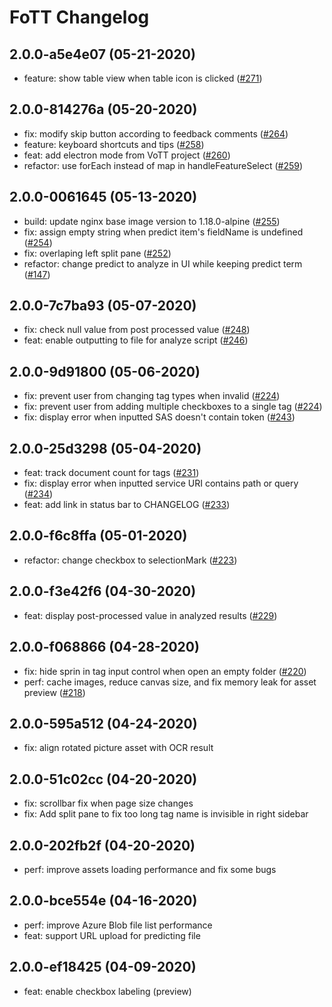 # FoTT Changelog 

## 2.0.0-a5e4e07 (05-21-2020)
* feature: show table view when table icon is clicked ([#271](https://github.com/microsoft/OCR-Form-Tools/commit/a5e4e079d4c0d1c7c52e3b015c0ddf9b8601bbf2))

## 2.0.0-814276a (05-20-2020)
* fix: modify skip button according to feedback comments ([#264](https://github.com/microsoft/OCR-Form-Tools/commit/814276af6f4259844854798adf0c56bd606b2363))
* feature: keyboard shortcuts and tips ([#258](https://github.com/microsoft/OCR-Form-Tools/commit/37aa859a80dc0213a118313558ad21ba424008e7))
* feat: add electron mode from VoTT project ([#260](https://github.com/microsoft/OCR-Form-Tools/commit/2a3383d4a0f100a39ed40627bdffb9b48f78f5df))
* refactor: use forEach instead of map in handleFeatureSelect ([#259](https://github.com/microsoft/OCR-Form-Tools/commit/c1c590c463743d187fda2429a628e27c6c42012f))

## 2.0.0-0061645 (05-13-2020)
* build: update nginx base image version to 1.18.0-alpine ([#255](https://github.com/microsoft/OCR-Form-Tools/commit/0061645871806595e4fe2ab5991cc494afa26b31))
* fix: assign empty string when predict item's fieldName is undefined ([#254](https://github.com/microsoft/OCR-Form-Tools/commit/d4d919f678b1f162f48c87ee5223281e57945a0a))
* fix: overlaping left split pane ([#252](https://github.com/microsoft/OCR-Form-Tools/commit/2e8c351f74c385b8627ee6ea39f974e5e048ea8d))
* refactor: change predict to analyze in UI while keeping predict term ([#147](https://github.com/microsoft/OCR-Form-Tools/commit/c9aa58e36a10a35083249a8080c2cfb9fccf3733))
## 2.0.0-7c7ba93 (05-07-2020)
* fix: check null value from post processed value ([#248](https://github.com/microsoft/OCR-Form-Tools/commit/a361189c527bfffd6417f90a2521ad40b2b3f205))
* feat: enable outputting to file for analyze script ([#246](https://github.com/microsoft/OCR-Form-Tools/commit/7c7ba937f140490775b788d63ef2c7ed63ca40f1))
## 2.0.0-9d91800 (05-06-2020)
* fix: prevent user from changing tag types when invalid ([#224](https://github.com/microsoft/OCR-Form-Tools/commit/d8823a33591db5c5dc9a0af753e007167218a3e3))
* fix: prevent user from adding multiple checkboxes to a single tag ([#224](https://github.com/microsoft/OCR-Form-Tools/commit/d8823a33591db5c5dc9a0af753e007167218a3e3))
* fix: display error when inputted SAS doesn't contain token ([#243](https://github.com/microsoft/OCR-Form-Tools/commit/9826ca8504549f23057c9cad1baebc5e9d1f6fe7))
## 2.0.0-25d3298 (05-04-2020)
* feat: track document count for tags ([#231](https://github.com/microsoft/OCR-Form-Tools/commit/70a6e43dc54239cdc153d5d328b17c1dfa0f085f))
* fix: display error when inputted service URI contains path or query ([#234](https://github.com/microsoft/OCR-Form-Tools/commit/04a16961b37ad5b5d01fc4c93addaaf69cbf0e72))
* feat: add link in status bar to CHANGELOG ([#233](https://github.com/microsoft/OCR-Form-Tools/commit/e66646a13263239213580378bbd2d8462d7e22b6))
## 2.0.0-f6c8ffa (05-01-2020)
* refactor: change checkbox to selectionMark ([#223](https://github.com/microsoft/OCR-Form-Tools/commit/f6c8ffad6edf23f6241f314e9456da92bc1a8402))
## 2.0.0-f3e42f6 (04-30-2020)
* feat: display post-processed value in analyzed results ([#229](https://github.com/microsoft/OCR-Form-Tools/commit/f3e42f6e8e9e934f1a241921dbe4a1e8d311bb46))
## 2.0.0-f068866 (04-28-2020)
* fix: hide sprin in tag input control when open an empty folder ([#220](https://github.com/microsoft/OCR-Form-Tools/commit/f0688668df2e676fce9749fad8ec9d39e56697cf))
* perf: cache images, reduce canvas size, and fix memory leak for asset preview ([#218](https://github.com/microsoft/OCR-Form-Tools/commit/e8ad9a3bebf2a1ae210e0e1fa3eebba564592c4c))
## 2.0.0-595a512 (04-24-2020)
* fix: align rotated picture asset with OCR result
## 2.0.0-51c02cc (04-20-2020)
* fix: scrollbar fix when page size changes
* fix: Add split pane to fix too long tag name is invisible in right sidebar
## 2.0.0-202fb2f (04-20-2020)
* perf: improve assets loading performance and fix some bugs
## 2.0.0-bce554e (04-16-2020)
* perf: improve Azure Blob file list performance
* feat: support URL upload for predicting file
## 2.0.0-ef18425 (04-09-2020)
* feat: enable checkbox labeling (preview)
